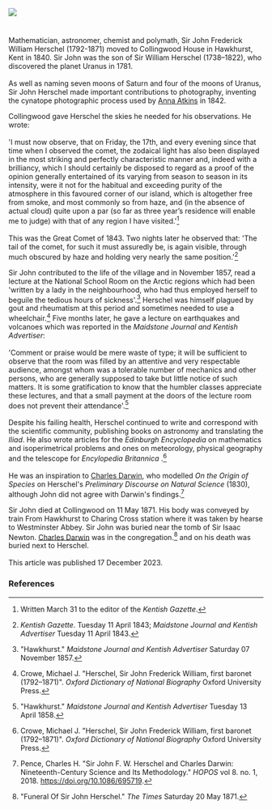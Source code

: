 <a href="https://www.kent-maps.online"><img src="https://www.kent-maps.online/juncture/ve-button.png"></a>
<param ve-config title="Sir John Herschel (1792 –1871)" author="Michelle Crowther" layout="vtl" banner="https://raw.githubusercontent.com/kent-map/images/main/banners/19c.jpg">

<param ve-entity eid="Q2744669" aliases="Hawkhurst">

#

Mathematician, astronomer, chemist and polymath, Sir John Frederick William Herschel (1792-1871) moved to Collingwood House in Hawkhurst, Kent in 1840. Sir John was the son of Sir William Herschel (1738–1822), who discovered the planet Uranus in 1781.
<br><br>
As well as naming seven moons of Saturn and four of the moons of Uranus, Sir John Herschel made important contributions to photography, inventing the cynatope photographic process used by [Anna Atkins](/19c/19c-atkins-biography) in 1842. 
<param ve-image url="https://upload.wikimedia.org/wikipedia/commons/c/c3/Sir_William_Herschel_and_Caroline_Herschel._Wellcome_V0002731_%28cropped%29.jpg" label="Sir William Herschel and Caroline Herschel" license="CC BY 2.0">

Collingwood gave Herschel the skies he needed for his observations. He wrote:
<br><br>
'I must now observe, that on Friday, the 17th, and every evening since that time when I observed the comet, the zodaical light has also been displayed in the most striking and perfectly characteristic manner and, indeed with a brilliancy, which I should certainly be disposed to regard as a proof of the opinion generally entertained of its varying from season to season in its intensity, were it not for the habitual and exceeding purity of the atmosphere in this favoured corner of our island, which is altogether free from smoke, and most commonly so from haze, and (in the absence of actual cloud) quite upon a par (so far as three year’s residence will enable me to judge) with that of any region I have visited.'[^ref1] 
<br><br>
This was the Great Comet of 1843. Two nights later he observed that: 'The tail of the comet, for such it must assuredly be, is again visible, through much obscured by haze and holding very nearly the same position.'[^ref2]
<param ve-image url="https://upload.wikimedia.org/wikipedia/commons/thumb/d/de/Plaque_on_the_entrance_to_Collingwood_House_-_geograph.org.uk_-_1855675.jpg/1280px-Plaque_on_the_entrance_to_Collingwood_House_-_geograph.org.uk_-_1855675.jpg" label="Plaque on the entrance to Collingwood House" attribution="David Anstiss via Wikimedia Commons" license="CC BY-SA 2.0">
<param ve-map center="Q2744669" zoom="12">

Sir John contributed to the life of the village and in November 1857, read a lecture at the National School Room on the Arctic regions which had been 'written by a lady in the neighbourhood, who had thus employed herself to beguile the tedious hours of sickness'.[^ref3] Herschel was himself plagued by gout and rheumatism at this period and sometimes needed to use a wheelchair.[^ref4] Five months later, he gave a lecture on earthquakes and volcanoes which was reported in the _Maidstone Journal and Kentish Advertiser_:
<br><br>
'Comment or praise would be mere waste of type; it will be sufficient to observe that the room was filled by an attentive and very respectable audience, amongst whom was a tolerable number of mechanics and other persons, who are generally supposed to take but little notice of such matters. It is some gratification to know that the humbler classes appreciate these lectures, and that a small payment at the doors of the lecture room does not prevent their attendance'.[^ref5]
<br><br>
Despite his failing health, Herschel continued to write and correspond with the scientific community, publishing books on astronomy and translating the _Iliad_. He also wrote articles for the _Edinburgh Encyclopedia_ on mathematics and isoperimetrical problems and ones on meteorology, physical geography and the telescope for _Encylopedia Britannica_ .[^ref6]
<br><br>
He was an inspiration to [Charles Darwin](/19c/19c-darwin-biography), who modelled _On the Origin of Species_ on Herschel's _Preliminary Discourse on Natural Science_ (1830), although John did not agree with Darwin's findings.[^ref7]
<param ve-image url="https://upload.wikimedia.org/wikipedia/commons/thumb/7/7b/Sir_John_Herschel_MET_DP295233.jpg/812px-Sir_John_Herschel_MET_DP295233.jpg" label="Sir John Herschel" attribution="Julia Margaret Cameron, CC0, via Wikimedia Commons">

Sir John died at Collingwood on 11 May 1871. His body was conveyed by train From Hawkhurst to Charing Cross station where it was taken by hearse to Westminster Abbey. Sir John was buried near the tomb of Sir Isaac Newton. [Charles Darwin](/19c/19c-darwin-biography) was in the congregation.[^ref8] and on his death was buried next to Herschel.
<br><br>
This article was published 17 December 2023.
<param ve-image url="https://upload.wikimedia.org/wikipedia/commons/1/1e/Herschel%26darwin.jpg" label="Herschel and Darwin" attribution="Stanislav Kozlovskiy, via Wikimedia Commons" license="CC BY-SA 4.0">

### References

[^ref1]: Written March 31 to the editor of the _Kentish Gazette_. 
[^ref2]: _Kentish Gazette_. Tuesday 11 April 1843; _Maidstone Journal and Kentish Advertiser_ Tuesday 11 April 1843.
[^ref3]: "Hawkhurst." _Maidstone Journal and Kentish Advertiser_ Saturday 07 November 1857.
[^ref4]: Crowe, Michael J. "Herschel, Sir John Frederick William, first baronet (1792–1871)". _Oxford Dictionary of National Biography_ Oxford University Press.
[^ref5]: "Hawkhurst." _Maidstone Journal and Kentish Advertiser_ Tuesday 13 April 1858.
[^ref6]: Crowe, Michael J. "Herschel, Sir John Frederick William, first baronet (1792–1871)". _Oxford Dictionary of National Biography_ Oxford University Press.
[^ref7]: Pence, Charles H. "Sir John F. W. Herschel and Charles Darwin: Nineteenth-Century Science and Its Methodology." _HOPOS_ vol 8. no. 1, 2018. https://doi.org/10.1086/695719.
[^ref8]: "Funeral Of Sir John Herschel." _The Times_ Saturday 20 May 1871.
